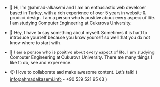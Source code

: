- 👋 Hi, I’m @ahmad-alkasemi and I am an enthusiastic web developer based in Turkey, with a rich experience of over 5 years in website & product design.
I am a person who is positive about every aspect of life. I am studying Computer Engineering at Cukurova University.

- 👀 Hey, I have to say something about myself. Sometimes it is hard to introduce yourself because you know yourself so well that you do not know where to start with.
- 🌱 I am a person who is positive about every aspect of life. I am studying Computer Engineering at Cukurova University. There are many things I like to do, see and experience.
- 📫 I love to collaborate and make awesome content. Let’s talk!  ( info@ahmadalkasemi.info - +90 539 521 95 03 )

<!---
I design professional & beautiful websites
With years of experience in graphic and web design I have mastered the skills of
understanding client requirements according to the latest trends. I have worked with
businesses from different niches so you can rely on me for yours.

I’ve spent most of these years working across different areas of design like front-end
development, landing pages, email design, app UI/UX, to my current role designing
products for mobile platforms. Having worked on various projects that are already live,
I can help you with the best possible suggestions and ideas that we can proceed with.
With me, you aren’t forced to accept anything. I give you a variety of options we can work on together.
--->
